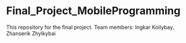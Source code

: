 # Final_Project_MobileProgramming
This repository for the final project.
Team members: Ingkar Koilybay, Zhanserik Zhylkybai
